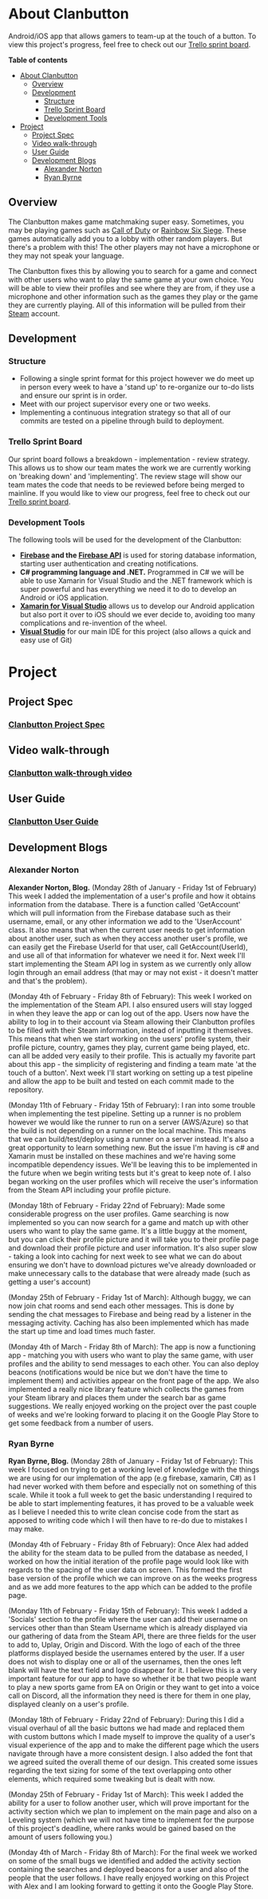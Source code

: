 # About Clanbutton 
Android/iOS app that allows gamers to team-up at the touch of a button.
To view this project's progress, feel free to check out our [Trello sprint board](https://trello.com/b/bvCITjii/sprint-board).

**Table of contents**
- [About Clanbutton](#about-clanbutton)
  * [Overview](#overview)
  * [Development](#development)
    + [Structure](#structure)
    + [Trello Sprint Board](#trello-sprint-board)
    + [Development Tools](#development-tools)
- [Project](#project)
  * [Project Spec](#project-spec)
  * [Video walk-through](#video-walk-through)
  * [User Guide](#user-guide)
  * [Development Blogs](#development-blogs)
    + [Alexander Norton](#alexander-norton)
    + [Ryan Byrne](#ryan-byrne)

## Overview
The Clanbutton makes game matchmaking super easy.
Sometimes, you may be playing games such as [Call of Duty](https://en.wikipedia.org/wiki/Call_of_Duty) or [Rainbow Six Siege](https://en.wikipedia.org/wiki/Tom_Clancy%27s_Rainbow_Six_Siege). These games automatically add you to a lobby with other random players. But there's a problem with this! The other players may not have a microphone or they may not speak your language. 

The Clanbutton fixes this by allowing you to search for a game and connect with other users who want to play the same game at your own choice. You will be able to view their profiles and see where they are from, if they use a microphone and other information such as the games they play or the game they are currently playing. All of this information will be pulled from their [Steam](https://en.wikipedia.org/wiki/Steam_(software)) account.

## Development
### Structure
*  Following a single sprint format for this project however we do meet up in person every week to have a 'stand up' to re-organize our to-do lists and ensure our sprint is in order.
* Meet with our project supervisor every one or two weeks.
* Implementing a continuous integration strategy so that all of our commits are tested on a pipeline through build to deployment.

### Trello Sprint Board
Our sprint board follows a breakdown - implementation - review strategy. This allows us to show our team mates the work we are currently working on 'breaking down' and 'implementing'. The review stage will show our team mates the code that needs to be reviewed before being merged to mainline.
If you would like to view our progress, feel free to check out our [Trello sprint board](https://trello.com/b/bvCITjii/sprint-board).

### Development Tools
The following tools will be used for the development of the Clanbutton:
* **[Firebase](https://firebase.google.com/) and the [Firebase API](https://firebase.google.com/docs/reference/)** is used for storing database information, starting user authentication and creating notifications.
* **C# programming language and .NET.** Programmed in C# we will be able to use Xamarin for Visual Studio and the .NET framework which is super powerful and has everything we need it to do to develop an Android or iOS application.
* **[Xamarin for Visual Studio](https://visualstudio.microsoft.com/xamarin/)** allows us to develop our Android application but also port it over to iOS should we ever decide to, avoiding too many complications and re-invention of the wheel.
* **[Visual Studio](https://visualstudio.microsoft.com/)** for our main IDE for this project (also allows a quick and easy use of Git)

# Project
## Project Spec
### [Clanbutton Project Spec](https://gitlab.computing.dcu.ie/nortona5/2019-ca326-clanbutton/blob/master/Documentation/Clanbutton%20Project%20Spec.pdf)

## Video walk-through
### [Clanbutton walk-through video](https://youtu.be/StrEEltfjHM)

## User Guide
### [Clanbutton User Guide](https://gitlab.computing.dcu.ie/nortona5/2019-ca326-clanbutton/blob/master/Documentation/Clanbutton%20User%20Guide.pdf)

## Development Blogs

### Alexander Norton

**Alexander Norton, Blog.**
(Monday 28th of January - Friday 1st of February)
This week I added the implementation of a user's profile and how it obtains information from the database. There is a function called 'GetAccount' which will pull information from the Firebase database such as their username, email, or any other information we add to the 'UserAccount' class. It also means that when the current user needs to get information about another user, such as when they access another user's profile, we can easily get the Firebase UserId for that user, call GetAccount(UserId), and use all of that information for whatever we need it for.
Next week I'll start implementing the Steam API log in system as we currently only allow login through an email address (that may or may not exist - it doesn't matter and that's the problem).

(Monday 4th of February - Friday 8th of February):
This week I worked on the implementation of the Steam API. I also ensured users will stay logged in when they leave the app or can log out of the app.
Users now have the ability to log in to their account via Steam allowing their Clanbutton profiles to be filled with their Steam information, instead of inputting it themselves. This means that when we start working on the users' profile system, their profile picture, country, games they play, current game being played, etc. can all be added very easily to their profile. This is actually my favorite part about this app - the simplicity of registering and finding a team mate 'at the touch of a button'.
Next week I'll start working on setting up a test pipeline and allow the app to be built and tested on each commit made to the repository.

(Monday 11th of February - Friday 15th of February):
I ran into some trouble when implementing the test pipeline. Setting up a runner is no problem however we would like the runner to run on a server (AWS/Azure) so that the build is not depending on a runner on the local machine.
This means that we can build/test/deploy using a runner on a server instead. It's also a great opportunity to learn something new. But the issue I'm having is c# and Xamarin must be installed on these machines and we're having some incompatible dependency issues.
We'll be leaving this to be implemented in the future when we begin writing tests but it's great to keep note of.
I also began working on the user profiles which will receive the user's information from the Steam API including your profile picture.

(Monday 18th of February - Friday 22nd of February):
Made some considerable progress on the user profiles. Game searching is now implemented so you can now search for a game and match up with other users who want to play the same game. It's a little buggy at the moment, but you can click their profile picture and it will take you to their profile page and download their profile picture and user information.
It's also super slow - taking a look into caching for next week to see what we can do about ensuring we don't have to download pictures we've already downloaded or make unnecessary calls to the database that were already made (such as getting a user's account)

(Monday 25th of February - Friday 1st of March):
Although buggy, we can now join chat rooms and send each other messages. This is done by sending the chat messages to Firebase and being read by a listener in the messaging activity.
Caching has also been implemented which has made the start up time and load times much faster.

(Monday 4th of March - Friday 8th of March):
The app is now a functioning app - matching you with users who want to play the same game, with user profiles and the ability to send messages to each other. You can also deploy beacons (notifications would be nice but we don't have the time to implement them) and activities appear on the front page of the app.
We also implemented a really nice library feature which collects the games from your Steam library and places them under the search bar as game suggestions.
We really enjoyed working on the project over the past couple of weeks and we're looking forward to placing it on the Google Play Store to get some feedback from a number of users.

### Ryan Byrne

**Ryan Byrne, Blog.**
(Monday 28th of January - Friday 1st of February):
This week I focused on trying to get a working level of knowledge with the things we are using for our implemation of the app (e.g firebase, xamarin, C#) as I had never worked with them before and especially not on something of this scale.
While it took a full week to get the basic understanding I required to be able to start implementing features, it has proved to be a valuable week as I believe I needed this to write clean concise code from the start as apposed to writing code which I will then have to re-do due to mistakes I may make.  

(Monday 4th of February - Friday 8th of February):
Once Alex had added the ability for the steam data to be pulled from the database as needed, I worked on how the initial iteration of the profile page would look like with regards to the spacing of the user data on screen.
This formed the first base version of the profile which we can improve on as the weeks progress and as we add more features to the app which can be added to the profile page.

(Monday 11th of February - Friday 15th of February):
This week I added a 'Socials' section to the profile where the user can add their username on services other than than Steam Username which is already displayed via our gathering of data from the Steam API, there are three fields for the user to add to, Uplay, Origin and Discord. With the logo of each of the three platforms displayed beside the usernames entered by the user. If a user does not wish to display one or all of the usernames, then the ones left blank will have the text field and logo disappear for it.
I believe this is a very important feature for our app to have so whether it be that two people want to play a new sports game from EA on Origin or they want to get into a voice call on Discord, all the information they need is there for them in one play, displayed cleanly on a user's profile.

(Monday 18th of February - Friday 22nd of February):
During this I did a visual overhaul of all the basic buttons we had made and replaced them with custom buttons which I made myself to improve the quality of a user's visual experience of the app and to make the different page which the users navigate through have a more consistent design.
I also added the font that we agreed suited the overall theme of our design. This created some issues regarding the text sizing for some of the text overlapping onto other elements, which required some tweaking but is dealt with now. 

(Monday 25th of February - Friday 1st of March):
This week I added the ability for a user to follow another user, which will prove important for the activity section which we plan to implement on the main page and also on a Leveling system (which we will not have time to implement for the purpose of this project's deadline, where ranks would be gained based on the amount of users following you.)

(Monday 4th of March - Friday 8th of March):
For the final week we worked on some of the small bugs we identified and added the activity section containing the searches and deployed beacons for a user and also of the people that the user follows.
I have really enjoyed working on this Project with Alex and I am looking forward to getting it onto the Google Play Store.
